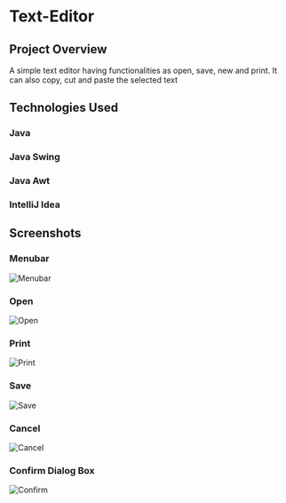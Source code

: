 # Text-Editor

## Project Overview

A simple text editor having functionalities as open, save, new and print. 
It can also copy, cut and paste the selected text

## Technologies Used

### Java
### Java Swing
### Java Awt
### IntelliJ Idea

## Screenshots

### Menubar
![Menubar](https://user-images.githubusercontent.com/116621224/197739316-b16667cb-6aba-4ae3-b1df-83ba5438b503.PNG)

### Open
![Open](https://user-images.githubusercontent.com/116621224/197739318-ddbf124b-76d3-4efa-907d-38b18fd4df7d.PNG)

### Print
![Print](https://user-images.githubusercontent.com/116621224/197740527-86684a61-387f-436d-93b6-0973ff40e0d8.PNG)

### Save
![Save](https://user-images.githubusercontent.com/116621224/197740536-e401b5a7-3d3e-4fe4-8880-0842460db295.PNG)

### Cancel
![Cancel](https://user-images.githubusercontent.com/116621224/197739300-bc295383-6111-43d0-be51-9e2eee35dedc.PNG)

### Confirm Dialog Box
![Confirm](https://user-images.githubusercontent.com/116621224/197739311-cc9519df-0621-4b6a-b132-39eff8337135.PNG)
